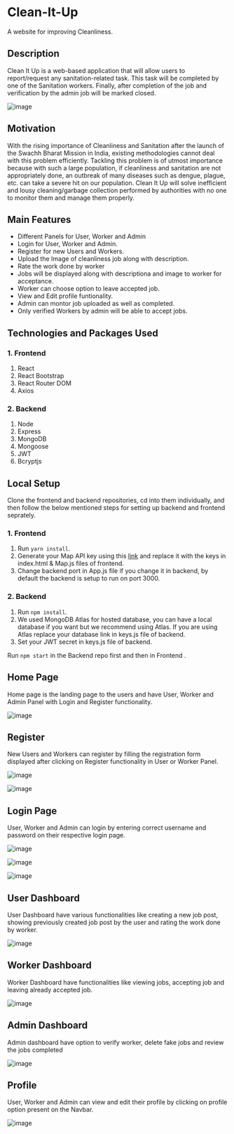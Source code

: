 # Clean-It-Up
A website for improving Cleanliness.

## Description
Clean It Up is a web-based application that will allow users to report/request any sanitation-related task. This task will be completed by one of the Sanitation workers. Finally, after completion of the job and verification by the admin job will be marked closed.

![image](https://user-images.githubusercontent.com/56028103/143193023-8ef07ef2-aa40-4670-b2e4-683ae4e56aa1.png)

## Motivation
With the rising importance of Cleanliness and Sanitation after the launch of the Swachh Bharat Mission in India, existing methodologies cannot deal with this problem efficiently.
Tackling this problem is of utmost importance because with such a large population, if cleanliness and sanitation are not appropriately done, an outbreak of many diseases such as dengue, plague, etc. can take a severe hit on our population. Clean It Up will solve inefficient and lousy cleaning/garbage collection performed by authorities with no one to monitor them and manage them properly.

## Main Features
- Different Panels for User, Worker and Admin
- Login for User, Worker and Admin.
- Register for new Users and Workers.
- Upload the Image of cleanliness job along with description.
- Rate the work done by worker
- Jobs will be displayed along with descriptiona and image to worker for acceptance.
- Worker can choose option to leave accepted job.
- View and Edit profile funtionality.
- Admin can montor job uploaded as well as completed.
- Only verified Workers by admin will be able to accept jobs.

## Technologies and Packages Used

### 1. Frontend
1. React
2. React Bootstrap
3. React Router DOM
4. Axios

### 2. Backend
1. Node
2. Express
3. MongoDB
4. Mongoose
5. JWT
6. Bcryptjs

## Local Setup
Clone the frontend and backend repositories, cd into them individually, and then follow the below mentioned steps for setting up backend and frontend seprately.

### 1. Frontend
1. Run `yarn install`.
2. Generate your Map API key using this [link](https://console.cloud.google.com/google/maps-apis/overview?pli=1) and replace it with the keys in index.html & Map.js files of frontend.
3. Change backend port in App.js file if you change it in backend, by default the backend is setup to run on port 3000.

### 2. Backend
1. Run `npm install`.
2. We used MongoDB Atlas for hosted database, you can have a local database if you want but we recommend using Atlas. If you are using Atlas replace your database link in keys.js file of backend.
3. Set your JWT secret in keys.js file of backend.

Run `npm start` in the Backend repo first and then in Frontend .

## Home Page
Home page is the landing page to the users and have User, Worker and Admin Panel with Login and Register functionality.

![image](https://user-images.githubusercontent.com/56028103/143225826-e447d27d-6731-46e3-908b-653ba338cf71.png)

## Register
New Users and Workers can register by filling the registration form displayed after clicking on Register functionality in User or Worker Panel.

![image](https://user-images.githubusercontent.com/56028103/143227156-e5922253-2cd4-413c-a6cd-49b237866962.png)

![image](https://user-images.githubusercontent.com/56028103/143227222-b1ff2d23-4b19-406d-bba8-93e68a1735af.png)

## Login Page
User, Worker and Admin can login by entering correct username and password on their respective login page.

![image](https://user-images.githubusercontent.com/56028103/143226333-b0bc6ff1-b516-4004-b96d-ac5006265135.png)

![image](https://user-images.githubusercontent.com/56028103/143226401-80f829d3-951f-4d31-9c52-64c445cc76ba.png)

![image](https://user-images.githubusercontent.com/56028103/143226484-2b6179df-a510-4a91-b838-abad94271f56.png)

## User Dashboard
User Dashboard have various functionalities like creating a new job post, showing previously created job post by the user and rating the work done by worker.

![image](https://user-images.githubusercontent.com/56028103/143228498-44a319d5-d4ec-491f-9ef0-527ef2470119.png)

## Worker Dashboard
Worker Dashboard have functionalities like viewing jobs, accepting job and leaving already accepted job.

![image](https://user-images.githubusercontent.com/56028103/143228935-b6c120fc-65ff-47b4-b63a-3c44b50429e1.png)

## Admin Dashboard
Admin dashboard have option to verify worker, delete fake jobs and review the jobs completed

![image](https://user-images.githubusercontent.com/56028103/143229166-fde52e7e-5e05-45d6-9c7c-e3ecfe6c7e24.png)

## Profile
User, Worker and Admin can view and edit their profile by clicking on profile option present on the Navbar.

![image](https://user-images.githubusercontent.com/56028103/143229422-5d1a2bd4-3f23-4fca-bee2-764cc9916c00.png)




